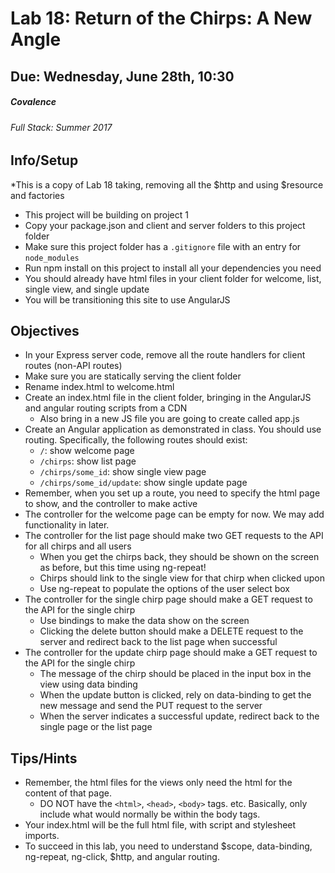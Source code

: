 # Lab 18: Return of the Chirps: A New Angle
## Due: Wednesday, June 28th, 10:30
##### Covalence
###### Full Stack: Summer 2017

## Info/Setup
*This is a copy of Lab 18 taking, removing all the $http and using $resource and factories



* This project will be building on project 1
* Copy your package.json and client and server folders to this project folder
* Make sure this project folder has a `.gitignore` file with an entry for `node_modules`
* Run npm install on this project to install all your dependencies you need
* You should already have html files in your client folder for welcome, list, single view, and single update
* You will be transitioning this site to use AngularJS

## Objectives
* In your Express server code, remove all the route handlers for client routes (non-API routes)
* Make sure you are statically serving the client folder
* Rename index.html to welcome.html
* Create an index.html file in the client folder, bringing in the AngularJS and angular routing scripts from a CDN
    * Also bring in a new JS file you are going to create called app.js
* Create an Angular application as demonstrated in class. You should use routing. Specifically, the following routes should exist:
    * `/`: show welcome page
    * `/chirps`: show list page
    * `/chirps/some_id`: show single view page
    * `/chirps/some_id/update`: show single update page
* Remember, when you set up a route, you need to specify the html page to show, and the controller to make active
* The controller for the welcome page can be empty for now. We may add functionality in later.
* The controller for the list page should make two GET requests to the API for all chirps and all users
    * When you get the chirps back, they should be shown on the screen as before, but this time using ng-repeat!
    * Chirps should link to the single view for that chirp when clicked upon
    * Use ng-repeat to populate the options of the user select box
* The controller for the single chirp page should make a GET request to the API for the single chirp
    * Use bindings to make the data show on the screen
    * Clicking the delete button should make a DELETE request to the server and redirect back to the list page when successful
* The controller for the update chirp page should make a GET request to the API for the single chirp
    * The message of the chirp should be placed in the input box in the view using data binding
    * When the update button is clicked, rely on data-binding to get the new message and send the PUT request to the server
    * When the server indicates a successful update, redirect back to the single page or the list page


## Tips/Hints
* Remember, the html files for the views only need the html for the content of that page.
    * DO NOT have the `<html>`, `<head>`, `<body>` tags. etc. Basically, only include what would normally be within the body tags.
* Your index.html will be the full html file, with script and stylesheet imports.
* To succeed in this lab, you need to understand $scope, data-binding, ng-repeat, ng-click, $http, and angular routing.